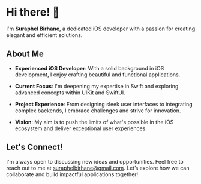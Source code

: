 # Hi there! 👋

I'm **Suraphel Birhane**, a dedicated iOS developer with a passion for creating elegant and efficient solutions.

## **About Me**

- **Experienced iOS Developer**: With a solid background in iOS development, I enjoy crafting beautiful and functional applications.

- **Current Focus**: I'm deepening my expertise in Swift and exploring advanced concepts within UIKit and SwiftUI.

- **Project Experience**: From designing sleek user interfaces to integrating complex backends, I embrace challenges and strive for innovation.

- **Vision**: My aim is to push the limits of what's possible in the iOS ecosystem and deliver exceptional user experiences.

## **Let's Connect!**

I'm always open to discussing new ideas and opportunities. Feel free to reach out to me at [suraphelbirhane@gmail.com](mailto:suraphelbirhane@gmail.com). Let’s explore how we can collaborate and build impactful applications together!
